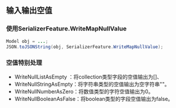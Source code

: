

## 输入输出空值

### 使用SerializerFeature.WriteMapNullValue

```java
Model obj = ...;
JSON.toJSONString(obj, SerializerFeature.WriteMapNullValue);
```

### 空值特别处理

- WriteNullListAsEmpty ：将collection类型字段的空值输出为[]、
- WriteNullStringAsEmpty：将字符串类型的空值输出为空字符串""。
- WriteNullNumberAsZero：将数值类型的字符空值输出为0。
- WriteNullBooleanAsFalse：将boolean类型的字段空值输出为false。